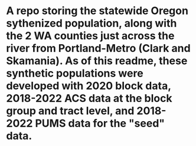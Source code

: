 # A repo storing the statewide Oregon sythenized population, along with the 2 WA counties just across the river from Portland-Metro (Clark and Skamania).  As of this readme, these synthetic populations were developed with 2020 block data, 2018-2022 ACS data at the block group and tract level, and 2018-2022 PUMS data for the "seed" data.

